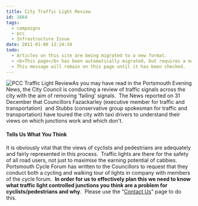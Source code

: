 ```yaml
---
title: City Traffic Light Review
id: 1664
tags:
  - campaigns
  - pcc
  - Infrastructure Issue
date: 2011-01-06 12:24:34
todo:
  - Articles on this site are being migrated to a new format.
  - <b>This page</b> has been automatically migrated, but requires a manual check-&amp;-tune to ensure the format and links all work as expected.
  - This message will remain on this page until it has been checked.
---
```


![PCC Traffic Light Review](/assets/450px-Modern_British_LED_Traffic_Light-225x300.jpg "PCC Traffic Light Review")As you may have read in the Portsmouth Evening News, the City Council is conducting a review of traffic signals across the city with the aim of removing 'failing' signals.  The News reported on 31 December that Councillors Fazackarley (executive member for traffic and transportation)  and Stubbs (conservative group spokesman for traffic and transportation) have toured the city with taxi drivers to understand their views on which junctions work and which don't.

#### **Tells Us What You Think**

It is obviously vital that the views of cyclists and pedestrians are adequately and fairly represented in this process.  Traffic lights are there for the safety of all road users, not just to maximise the earning potential of cabbies.  Portsmouth Cycle Forum has written to the Councillors to request that they conduct both a cycling and walking tour of lights in company with members of the cycle forum.  **In order for us to effectively plan this we need to know what traffic light controlled junctions you think are a problem for cyclists/pedestrians and why**.  Please use the "[Contact Us](http://www.pompeybug.co.uk/contact-us/)" page to do this.